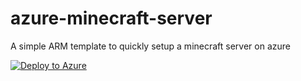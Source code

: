 # azure-minecraft-server

A simple ARM template to quickly setup a minecraft server on azure

[![Deploy to Azure](https://aka.ms/deploytoazurebutton)](/templates/itzg-minecraft.server.json)